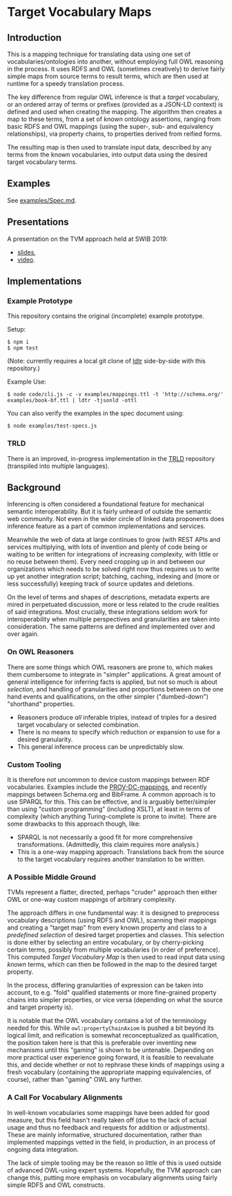 # Target Vocabulary Maps

## Introduction

This is a mapping technique for translating data using one set of vocabularies/ontologies into another, without employing full OWL reasoning in the process. It uses RDFS and OWL (sometimes creatively) to derive fairly simple maps from source terms to result terms, which are then used at runtime for a speedy translation process.

The key difference from regular OWL inference is that a _target_ vocabulary, or an ordered array of terms or prefixes (provided as a JSON-LD context) is defined and used when creating the mapping. The algorithm then creates a map to these terms, from a set of known ontology assertions, ranging from basic RDFS and OWL mappings (using the super-, sub- and equivalency relationships), via property chains, to properties derived from reified forms.

The resulting map is then used to translate input data, described by any terms from the known vocabularies, into output data using the desired target vocabulary terms.

## Examples

See [examples/Spec.md](examples/Spec.md).

## Presentations

A presentation on the TVM approach held at SWIB 2019:
- [slides](https://swib.org/swib19/slides/08_lindstroem_target-vocabulary-maps.pdf),
- [video](https://www.youtube.com/watch?v=A_1BIDAlbeI).

## Implementations

### Example Prototype

This repository contains the original (incomplete) example prototype.

Setup:

    $ npm i
    $ npm test

(Note: currently requires a local git clone of [ldtr](https://github.com/niklasl/ldtr) side-by-side with this repository.)

Example Use:

    $ node code/cli.js -c -v examples/mappings.ttl -t 'http://schema.org/' examples/book-bf.ttl | ldtr -tjsonld -ottl

You can also verify the examples in the spec document using:

    $ node examples/test-specs.js

### TRLD

There is an improved, in-progress implementation in the [TRLD](https://github.com/niklasl/trld) repository (transpiled into multiple languages).

## Background

Inferencing is often considered a foundational feature for mechanical semantic interoperability. But it is fairly unheard of outside the semantic web community. Not even in the wider circle of linked data proponents does inference feature as a part of common implementations and services.

Meanwhile the web of data at large continues to grow (with REST APIs and services multiplying, with lots of invention and plenty of code being or waiting to be written for integrations of increasing complexity, with little or no reuse between them). Every need cropping up in and between our organizations which needs to be solved right now thus requires us to write up yet another integration script; batching, caching, indexing and (more or less successfully) keeping track of source updates and deletions.

On the level of terms and shapes of descriptions, metadata experts are mired in perpetuated discussion, more or less related to the crude realities of said integrations. Most crucially, these integrations seldom work for interoperability when multiple perspectives and granularities are taken into consideration. The same patterns are defined and implemented over and over again.

### On OWL Reasoners

There are some things which OWL reasoners are prone to, which makes them cumbersome to integrate in "simpler" applications. A great amount of general intelligence for inferring facts is applied, but not so much is about *selection*, and handling of granularities and proportions between on the one hand events and qualifications, on the other simpler ("dumbed-down") "shorthand" properties.

* Reasoners produce *all* inferable triples, instead of triples for a desired target vocabulary or selected combination.
* There is no means to specify which reduction or expansion to use for a desired granularity.
* This general inference process can be unpredictably slow.

### Custom Tooling

It is therefore not uncommon to device custom mappings between RDF vocabularies. Examples include the [PROV-DC-mappings](https://www.w3.org/TR/prov-dc/), and recently mappings between Schema.org and BibFrame. A common approach is to use SPARQL for this. This can be effective, and is arguably better/simpler than using "custom programming" (including XSLT), at least in terms of complexity (which anything Turing-complete is prone to invite). There are some drawbacks to this approach though, like:
* SPARQL is not necessarily a good fit for more comprehensive transformations. (Admittedly, this claim requires more analysis.)
* This is a one-way mapping approach. Translations back from the source to the target vocabulary requires another translation to be written.

### A Possible Middle Ground

TVMs represent a flatter, directed, perhaps "cruder" approach then either OWL or one-way custom mappings of arbitrary complexity.

The approach differs in one fundamental way: it is designed to preprocess vocabulary descriptions (using RDFS and OWL), scanning their mappings and creating a "target map" from every known property and class to a *predefined selection* of desired target properties and classes. This selection is done either by selecting an entire vocabulary, or by cherry-picking certain terms, possibly from multiple vocabularies (in order of preference). This computed *Target Vocabulary Map* is then used to read input data using *known* terms, which can then be followed in the map to the desired target property.

In the process, differing granularities of expression can be taken into account, to e.g. "fold" qualified statements or more fine-grained property chains into simpler properties, or vice versa (depending on what the source and target property is).

It is notable that the OWL vocabulary contains a lot of the terminology needed for this. While `owl:propertyChainAxiom` is pushed a bit beyond its logical limit, and reification is somewhat reconceptualized as qualification, the position taken here is that this is preferable over inventing new mechanisms until this "gaming" is shown to be untenable. Depending on more practical user experience going forward, it is feasible to reevaluate this, and decide whether or not to rephrase these kinds of mappings using a fresh vocabulary (containing the appropriate mapping equivalencies, of course), rather than "gaming" OWL any further.

### A Call For Vocabulary Alignments

In well-known vocabularies some mappings have been added for good measure, but this field hasn't really taken off (due to the lack of actual usage and thus no feedback and requests for addition or adjustments). These are mainly informative, structured documentation, rather than implemented mappings vetted in the field, in production, in an process of ongoing data integration.

The lack of simple tooling may be the reason so little of this is used outside of advanced OWL-using expert systems. Hopefully, the TVM approach can change this, putting more emphasis on vocabulary alignments using fairly simple RDFS and OWL constructs.
